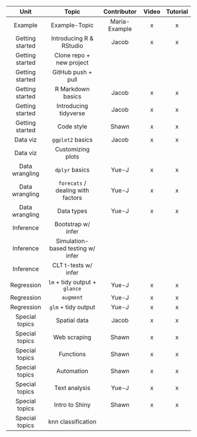 |       Unit      |               Topic               |  Contributor  | Video | Tutorial |
|:---------------:|:---------------------------------:|:-------------:|:-----:|:--------:|
| Example         | Example-Topic                     | Maria-Example |   x   |     x    |
| Getting started | Introducing R & RStudio           |     Jacob     |   x   |     x    |
| Getting started | Clone repo + new project          |               |       |          |
| Getting started | GitHub push + pull                |               |       |          |
| Getting started | R Markdown basics                 |     Jacob     |   x   |     x    |
| Getting started | Introducing tidyverse             |     Jacob     |   x   |     x    |
| Getting started | Code style                        |     Shawn     |   x   |     x    |
| Data viz        | `ggplot2` basics                  |     Jacob     |   x   |     x    |
| Data viz        | Customizing plots                 |               |       |          |
| Data wrangling  | `dplyr` basics                    |     Yue-J     |   x   |     x    |
| Data wrangling  | `forecats` / dealing with factors |     Yue-J     |   x   |     x    |
| Data wrangling  | Data types                        |     Yue-J     |   x   |     x    |
| Inference       | Bootstrap w/ infer                |               |       |          |
| Inference       | Simulation-based testing w/ infer |               |       |          |
| Inference       | CLT t-tests w/ infer              |               |       |          |
| Regression      | `lm` + tidy output + `glance`     |     Yue-J     |   x   |     x    |
| Regression      | `augment`                         |     Yue-J     |   x   |     x    |
| Regression      | `glm` + tidy output               |     Yue-J     |   x   |     x    |
| Special topics  | Spatial data                      |     Jacob     |   x   |     x    |
| Special topics  | Web scraping                      |     Shawn     |   x   |     x    |
| Special topics  | Functions                         |     Shawn     |   x   |     x    |
| Special topics  | Automation                        |     Shawn     |   x   |     x    |
| Special topics  | Text analysis                     |     Yue-J     |   x   |     x    |
| Special topics  | Intro to Shiny                    |     Shawn     |   x   |     x    |
| Special topics  | knn classification                |               |       |          |
